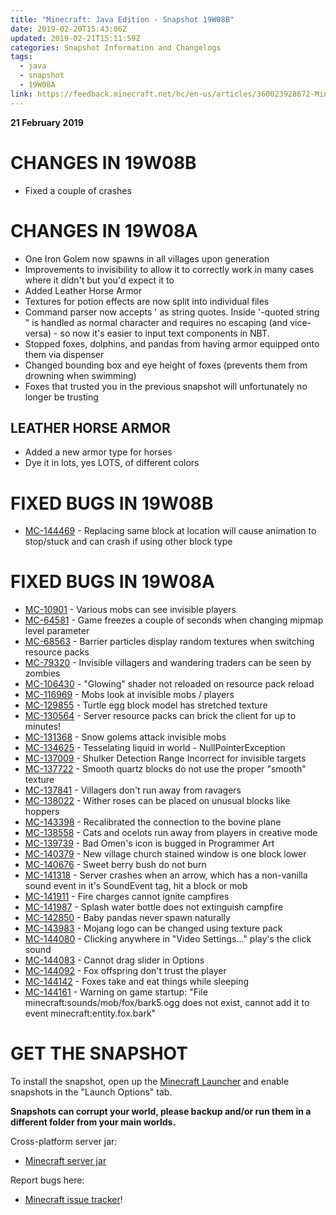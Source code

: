 ```yaml
---
title: "Minecraft: Java Edition - Snapshot 19W08B"
date: 2019-02-20T15:43:06Z
updated: 2019-02-21T15:11:59Z
categories: Snapshot Information and Changelogs
tags:
  - java
  - snapshot
  - 19W08A
link: https://feedback.minecraft.net/hc/en-us/articles/360023928672-Minecraft-Java-Edition-Snapshot-19W08B
---
```


**21 February 2019**

# CHANGES IN 19W08B

-   Fixed a couple of crashes

# CHANGES IN 19W08A

-   One Iron Golem now spawns in all villages upon generation
-   Improvements to invisibility to allow it to correctly work in many cases where it didn\'t but you\'d expect it to
-   Added Leather Horse Armor
-   Textures for potion effects are now split into individual files
-   Command parser now accepts \' as string quotes. Inside \'-quoted string \" is handled as normal character and requires no escaping (and vice-versa) - so now it\'s easier to input text components in NBT.
-   Stopped foxes, dolphins, and pandas from having armor equipped onto them via dispenser
-   Changed bounding box and eye height of foxes (prevents them from drowning when swimming)
-   Foxes that trusted you in the previous snapshot will unfortunately no longer be trusting

## LEATHER HORSE ARMOR

-   Added a new armor type for horses
-   Dye it in lots, yes LOTS, of different colors

# FIXED BUGS IN 19W08B

-   [MC-144469](https://bugs.mojang.com/browse/MC-144469) - Replacing same block at location will cause animation to stop/stuck and can crash if using other block type

# FIXED BUGS IN 19W08A

-   [MC-10901](https://bugs.mojang.com/browse/MC-10901) - Various mobs can see invisible players
-   [MC-64581](https://bugs.mojang.com/browse/MC-64581) - Game freezes a couple of seconds when changing mipmap level parameter
-   [MC-68563](https://bugs.mojang.com/browse/MC-68563) - Barrier particles display random textures when switching resource packs
-   [MC-79320](https://bugs.mojang.com/browse/MC-79320) - Invisible villagers and wandering traders can be seen by zombies
-   [MC-106430](https://bugs.mojang.com/browse/MC-106430) - \"Glowing\" shader not reloaded on resource pack reload
-   [MC-116969](https://bugs.mojang.com/browse/MC-116969) - Mobs look at invisible mobs / players
-   [MC-129855](https://bugs.mojang.com/browse/MC-129855) - Turtle egg block model has stretched texture
-   [MC-130564](https://bugs.mojang.com/browse/MC-130564) - Server resource packs can brick the client for up to minutes!
-   [MC-131368](https://bugs.mojang.com/browse/MC-131368) - Snow golems attack invisible mobs
-   [MC-134625](https://bugs.mojang.com/browse/MC-134625) - Tesselating liquid in world - NullPointerException
-   [MC-137009](https://bugs.mojang.com/browse/MC-137009) - Shulker Detection Range Incorrect for invisible targets
-   [MC-137722](https://bugs.mojang.com/browse/MC-137722) - Smooth quartz blocks do not use the proper \"smooth\" texture
-   [MC-137841](https://bugs.mojang.com/browse/MC-137841) - Villagers don\'t run away from ravagers
-   [MC-138022](https://bugs.mojang.com/browse/MC-138022) - Wither roses can be placed on unusual blocks like hoppers
-   [MC-143398](https://bugs.mojang.com/browse/MC-143398) - Recalibrated the connection to the bovine plane
-   [MC-138558](https://bugs.mojang.com/browse/MC-138558) - Cats and ocelots run away from players in creative mode
-   [MC-139739](https://bugs.mojang.com/browse/MC-139739) - Bad Omen\'s icon is bugged in Programmer Art
-   [MC-140379](https://bugs.mojang.com/browse/MC-140379) - New village church stained window is one block lower
-   [MC-140676](https://bugs.mojang.com/browse/MC-140676) - Sweet berry bush do not burn
-   [MC-141318](https://bugs.mojang.com/browse/MC-141318) - Server crashes when an arrow, which has a non-vanilla sound event in it\'s SoundEvent tag, hit a block or mob
-   [MC-141911](https://bugs.mojang.com/browse/MC-141911) - Fire charges cannot ignite campfires
-   [MC-141987](https://bugs.mojang.com/browse/MC-141987) - Splash water bottle does not extinguish campfire
-   [MC-142850](https://bugs.mojang.com/browse/MC-142850) - Baby pandas never spawn naturally
-   [MC-143983](https://bugs.mojang.com/browse/MC-143983) - Mojang logo can be changed using texture pack
-   [MC-144080](https://bugs.mojang.com/browse/MC-144080) - Clicking anywhere in \"Video Settings\...\" play\'s the click sound
-   [MC-144083](https://bugs.mojang.com/browse/MC-144083) - Cannot drag slider in Options
-   [MC-144092](https://bugs.mojang.com/browse/MC-144092) - Fox offspring don\'t trust the player
-   [MC-144142](https://bugs.mojang.com/browse/MC-144142) - Foxes take and eat things while sleeping
-   [MC-144161](https://bugs.mojang.com/browse/MC-144161) - Warning on game startup: \"File minecraft:sounds/mob/fox/bark5.ogg does not exist, cannot add it to event minecraft:entity.fox.bark\"

# GET THE SNAPSHOT

To install the snapshot, open up the [Minecraft Launcher](https://minecraft.net/download) and enable snapshots in the \"Launch Options\" tab.

**Snapshots can corrupt your world, please backup and/or run them in a different folder from your main worlds.**

Cross-platform server jar:

-   [Minecraft server jar](https://launcher.mojang.com/v1/objects/045006b74b84a8e04e0e6e0c89c8069c9476938f/server.jar)

Report bugs here:

-   [Minecraft issue tracker](https://bugs.mojang.com/browse/MC)!
